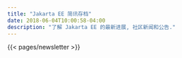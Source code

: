 ```yaml
---
title: "Jakarta EE 简讯存档"
date: 2018-06-04T10:00:58-04:00
description: "了解 Jakarta EE 的最新进展, 社区新闻和公告."
---
```


{{< pages/newsletter >}}